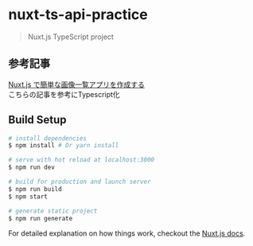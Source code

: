# nuxt-ts-api-practice

> Nuxt.js TypeScript project


## 参考記事
[Nuxt.js で簡単な画像一覧アプリを作成する](https://luftgarden.work/tut-nuxt-dog-part1/)  
こちらの記事を参考にTypescript化

## Build Setup

``` bash
# install dependencies
$ npm install # Or yarn install

# serve with hot reload at localhost:3000
$ npm run dev

# build for production and launch server
$ npm run build
$ npm start

# generate static project
$ npm run generate
```

For detailed explanation on how things work, checkout the [Nuxt.js docs](https://github.com/nuxt/nuxt.js).
